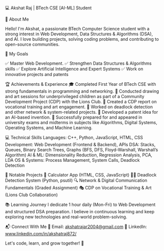 💻 Akshat Raj | BTech CSE [AI-ML] Student

🚀 About Me

Hello! I'm Akshat, a passionate BTech Computer Science student with a strong interest in Web Development, Data Structures & Algorithms (DSA), and AI. I love building projects, solving coding problems, and contributing to open-source communities.

🎯 My Goals

✅ Master Web Development.
✅ Strengthen Data Structures & Algorithms skills
✅ Explore Artificial Intelligence and Expert Systems
✅ Work on innovative projects and patents

🏆 Achievements & Experience
🎓 Completed First Year of BTech CSE with strong fundamentals in programming and networking.
🎨 Conducted drawing and art sessions for underprivileged children as part of a Community Development Project (CDP) with the Lions Club.
📜 Created a CDP report on vocational training and art engagement.
📝 Worked on deadlock detection and other network & system-related projects.
📑 Developed a patent idea for an AI-based invention.
🎯 Successfully prepared for and appeared in university exams and midterms in subjects like Algorithms, Digital Systems, Operating Systems, and Machine Learning.

💻 Technical Skills
Languages: C++, Python, JavaScript, HTML, CSS
Development: Web Development (Frontend & Backend), APIs
DSA: Stacks, Queues, Binary Search Trees, Graphs (BFS, DFS, Floyd-Warshall, Warshall’s Algorithm)
AI & ML: Dimensionality Reduction, Regression Analysis, PCA, LDA
OS & Systems: Process Management, System Calls, Deadlock Detection

📂 Notable Projects
🔢 Calculator App (HTML, CSS, JavaScript)
🕵️‍♂️ Deadlock Detection System (Python, psutil)
🔍 Network & Digital Communication Fundamentals (Graded Assignment)
🎭 CDP on Vocational Training & Art (Lions Club Collaboration)

📚 Learning Journey
I dedicate 1 hour daily (Mon-Fri) to Web Development and structured DSA preparation. I believe in continuous learning and keep exploring new technologies and real-world problem-solving.

📬 Connect With Me
📧 Email: akshatrajar2004@gmail.com
🔗 LinkedIn: www.linkedin.com/in/akshatraj872/

Let's code, learn, and grow together! 🚀
